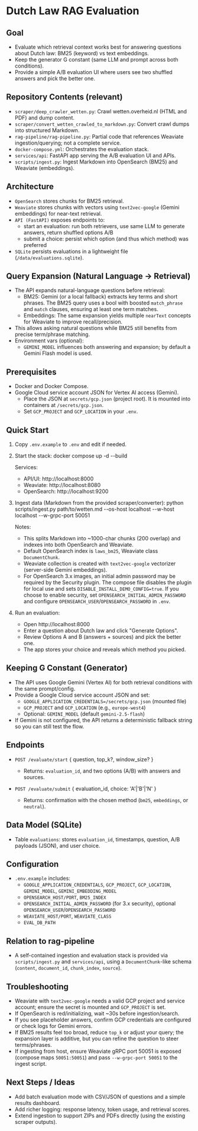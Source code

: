 Dutch Law RAG Evaluation
========================

Goal
----
- Evaluate which retrieval context works best for answering questions about Dutch law: BM25 (keyword) vs text embeddings.
- Keep the generator G constant (same LLM and prompt across both conditions).
- Provide a simple A/B evaluation UI where users see two shuffled answers and pick the better one.

Repository Contents (relevant)
------------------------------
- `scraper/deep_crawler_wetten.py`: Crawl wetten.overheid.nl (HTML and PDF) and dump content.
- `scraper/convert_wetten_crawled_to_markdown.py`: Convert crawl dumps into structured Markdown.
- `rag-pipeline/rag-pipeline.py`: Partial code that references Weaviate ingestion/querying; not a complete service.
- `docker-compose.yml`: Orchestrates the evaluation stack.
- `services/api`: FastAPI app serving the A/B evaluation UI and APIs.
- `scripts/ingest.py`: Ingest Markdown into OpenSearch (BM25) and Weaviate (embeddings).

Architecture
------------
- `OpenSearch` stores chunks for BM25 retrieval.
- `Weaviate` stores chunks with vectors using `text2vec-google` (Gemini embeddings) for near-text retrieval.
- `API (FastAPI)` exposes endpoints to:
  - start an evaluation: run both retrievers, use same LLM to generate answers, return shuffled options A/B
  - submit a choice: persist which option (and thus which method) was preferred
- `SQLite` persists evaluations in a lightweight file (`/data/evaluations.sqlite`).

Query Expansion (Natural Language → Retrieval)
---------------------------------------------
- The API expands natural-language questions before retrieval:
  - BM25: Gemini (or a local fallback) extracts key terms and short phrases. The BM25 query uses a bool with boosted `match_phrase` and `match` clauses, ensuring at least one term matches.
  - Embeddings: The same expansion yields multiple `nearText` concepts for Weaviate to improve recall/precision.
- This allows asking natural questions while BM25 still benefits from precise term/phrase matching.
- Environment vars (optional):
  - `GEMINI_MODEL` influences both answering and expansion; by default a Gemini Flash model is used.

Prerequisites
-------------
- Docker and Docker Compose.
- Google Cloud service account JSON for Vertex AI access (Gemini).
  - Place the JSON at `secrets/gcp.json` (project root). It is mounted into containers at `/secrets/gcp.json`.
  - Set `GCP_PROJECT` and `GCP_LOCATION` in your `.env`.

Quick Start
-----------
1) Copy `.env.example` to `.env` and edit if needed.

2) Start the stack:
   docker compose up -d --build

   Services:
   - API/UI: http://localhost:8000
   - Weaviate: http://localhost:8080
   - OpenSearch: http://localhost:9200

3) Ingest data (Markdown from the provided scraper/converter):
   python scripts/ingest.py path/to/wetten.md --os-host localhost --w-host localhost --w-grpc-port 50051

   Notes:
   - This splits Markdown into ~1000-char chunks (200 overlap) and indexes into both OpenSearch and Weaviate.
   - Default OpenSearch index is `laws_bm25`, Weaviate class `DocumentChunk`.
   - Weaviate collection is created with `text2vec-google` vectorizer (server-side Gemini embeddings).
   - For OpenSearch 3.x images, an initial admin password may be required by the Security plugin. The compose file disables the plugin for local use and sets `DISABLE_INSTALL_DEMO_CONFIG=true`. If you choose to enable security, set `OPENSEARCH_INITIAL_ADMIN_PASSWORD` and configure `OPENSEARCH_USER`/`OPENSEARCH_PASSWORD` in `.env`.

4) Run an evaluation:
   - Open http://localhost:8000
   - Enter a question about Dutch law and click "Generate Options".
   - Review Options A and B (answers + sources) and pick the better one.
   - The app stores your choice and reveals which method you picked.

Keeping G Constant (Generator)
-----------------------------
- The API uses Google Gemini (Vertex AI) for both retrieval conditions with the same prompt/config.
- Provide a Google Cloud service account JSON and set:
  - `GOOGLE_APPLICATION_CREDENTIALS=/secrets/gcp.json` (mounted file)
  - `GCP_PROJECT` and `GCP_LOCATION` (e.g., `europe-west4`)
  - Optional: `GEMINI_MODEL` (default `gemini-2.5-flash`)
- If Gemini is not configured, the API returns a deterministic fallback string so you can still test the flow.

Endpoints
---------
- `POST /evaluate/start` { question, top_k?, window_size? }
  - Returns: `evaluation_id`, and two options (A/B) with answers and sources.

- `POST /evaluate/submit` { evaluation_id, choice: 'A'|'B'|'N' }
  - Returns: confirmation with the chosen method (`bm25`, `embeddings`, or `neutral`).

Data Model (SQLite)
-------------------
- Table `evaluations`: stores `evaluation_id`, timestamps, question, A/B payloads (JSON), and user choice.

Configuration
-------------
- `.env.example` includes:
  - `GOOGLE_APPLICATION_CREDENTIALS`, `GCP_PROJECT`, `GCP_LOCATION`, `GEMINI_MODEL`, `GEMINI_EMBEDDING_MODEL`
  - `OPENSEARCH_HOST/PORT`, `BM25_INDEX`
  - `OPENSEARCH_INITIAL_ADMIN_PASSWORD` (for 3.x security), optional `OPENSEARCH_USER`/`OPENSEARCH_PASSWORD`
  - `WEAVIATE_HOST/PORT`, `WEAVIATE_CLASS`
  - `EVAL_DB_PATH`

Relation to rag-pipeline
------------------------

- A self-contained ingestion and evaluation stack is provided via `scripts/ingest.py` and `services/api`, using a `DocumentChunk`-like schema (`content`, `document_id`, `chunk_index`, `source`).

Troubleshooting
---------------
- Weaviate with `text2vec-google` needs a valid GCP project and service account; ensure the secret is mounted and `GCP_PROJECT` is set.
- If OpenSearch is red/initializing, wait ~30s before ingestion/search.
- If you see placeholder answers, confirm GCP credentials are configured or check logs for Gemini errors.
 - If BM25 results feel too broad, reduce `top_k` or adjust your query; the expansion layer is additive, but you can refine the question to steer terms/phrases.
 - If ingesting from host, ensure Weaviate gRPC port 50051 is exposed (compose maps `50051:50051`) and pass `--w-grpc-port 50051` to the ingest script.

Next Steps / Ideas
------------------
- Add batch evaluation mode with CSV/JSON of questions and a simple results dashboard.
- Add richer logging: response latency, token usage, and retrieval scores.
- Extend ingestion to support ZIPs and PDFs directly (using the existing scraper outputs).

